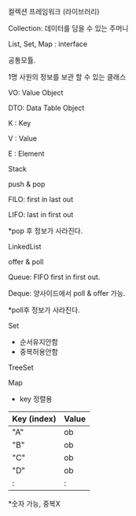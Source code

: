 컬렉션 프레임워크 (라이브러리)



Collection: 데이터를 담을 수 있는 주머니





List, Set, Map : interface 



공통모튤.

1명 사원의 정보를 보관 할 수 있는 클래스 

VO: Value Object

DTO: Data Table Object





K : Key

V : Value

E : Element





Stack

push & pop

FILO: first in last out

LIFO: last in first out

*pop 후 정보가 사라진다.



LinkedList

offer & poll

Queue: FIFO first in first out. 

Deque: 양사이드에서 poll & offer 가능.

*poll후 정보가 사라진다.





Set

- 순서유지안함
- 중복허용안함





TreeSet



Map

- key 정렬용

| Key (index) | Value |
| ----------- | ----- |
| "A"         | ob    |
| "B"         | ob    |
| "C"         | ob    |
| "D"         | ob    |
| :           | :     |

*숫자 가능, 중복X